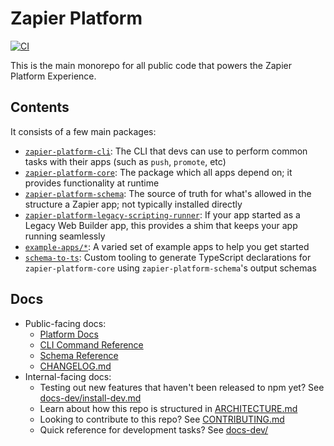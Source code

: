 # Zapier Platform

[![CI](https://github.com/zapier/zapier-platform/actions/workflows/ci.yaml/badge.svg)](https://github.com/zapier/zapier-platform/actions/workflows/ci.yaml)

This is the main monorepo for all public code that powers the Zapier Platform Experience.

## Contents

It consists of a few main packages:

- [`zapier-platform-cli`](packages/cli): The CLI that devs can use to perform common tasks with their apps (such as `push`, `promote`, etc)
- [`zapier-platform-core`](packages/core): The package which all apps depend on; it provides functionality at runtime
- [`zapier-platform-schema`](packages/schema): The source of truth for what's allowed in the structure a Zapier app; not typically installed directly
- [`zapier-platform-legacy-scripting-runner`](packages/legacy-scripting-runner): If your app started as a Legacy Web Builder app, this provides a shim that keeps your app running seamlessly
- [`example-apps/*`](example-apps): A varied set of example apps to help you get started
- [`schema-to-ts`](schema-to-ts): Custom tooling to generate TypeScript declarations for `zapier-platform-core` using `zapier-platform-schema`'s output schemas

## Docs

* Public-facing docs:
  - [Platform Docs](https://docs.zapier.com/platform)
  - [CLI Command Reference](https://github.com/zapier/zapier-platform/blob/main/packages/cli/docs/cli.md)
  - [Schema Reference](https://github.com/zapier/zapier-platform/blob/main/packages/schema/docs/build/schema.md)
  - [CHANGELOG.md](CHANGELOG.md)
* Internal-facing docs:
  - Testing out new features that haven't been released to npm yet? See [docs-dev/install-dev.md](docs-dev/install-dev.md)
  - Learn about how this repo is structured in [ARCHITECTURE.md](ARCHITECTURE.md)
  - Looking to contribute to this repo? See [CONTRIBUTING.md](CONTRIBUTING.md)
  - Quick reference for development tasks? See [docs-dev/](docs-dev/)
